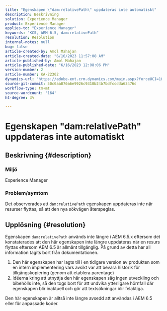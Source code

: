 ```yaml
---
title: "Egenskapen \"dam:relativePath\" uppdateras inte automatiskt"
description: Beskrivning
solution: Experience Manager
product: Experience Manager
applies-to: "Experience Manager"
keywords: "KCS, AEM 6.5, dam:relativePath"
resolution: Resolution
internal-notes: null
bug: false
article-created-by: Amol Mahajan
article-created-date: "6/16/2023 11:57:08 AM"
article-published-by: Amol Mahajan
article-published-date: "6/16/2023 12:08:06 PM"
version-number: 2
article-number: KA-22302
dynamics-url: "https://adobe-ent.crm.dynamics.com/main.aspx?forceUCI=1&pagetype=entityrecord&etn=knowledgearticle&id=71837fe5-3c0c-ee11-8f6e-6045bd006704"
source-git-commit: 50c0aa070a6e9926c9310b24b7bdfccdda63476d
workflow-type: tm+mt
source-wordcount: '164'
ht-degree: 3%

---
```


# Egenskapen &quot;dam:relativePath&quot; uppdateras inte automatiskt

## Beskrivning {#description}


### <b>Miljö</b>

Experience Manager



### <b>Problem/symtom</b>

Det observerades att `dam:relativePath` egenskapen uppdateras inte när resurser flyttas, så att den nya sökvägen återspeglas.


## Upplösning {#resolution}


Egenskapen `dam:relativePath` används inte längre i AEM 6.5.x eftersom det konstaterades att den här egenskapen inte längre uppdateras när en resurs flyttas eftersom AEM 6.5 är allmänt tillgänglig. På grund av detta har all information tagits bort från dokumentationen.



1. Den här egenskapen har lagts till i en tidigare version av produkten som en intern implementering vars avsikt var att bevara historik för tillgångskopiering (genom att etablera parentage)
2. Idéerna kring att utnyttja den här egenskapen såg ingen utveckling och bibehölls inte, så den togs bort för att undvika ytterligare hörnfall där egenskapen blir inaktuell och gör att textsökningar blir felaktiga.


Den här egenskapen är alltså inte längre avsedd att användas i AEM 6.5 eller för anpassade koder.
